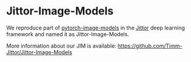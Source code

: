 # Jittor-Image-Models
We reproduce part of [pytorch-image-models](https://github.com/rwightman/pytorch-image-models) in the [Jittor](https://github.com/Jittor/jittor) deep learning framework and named it as Jittor-Image-Models.

More information about our JIM is available: https://github.com/Timm-Jittor/Jittor-Image-Models

